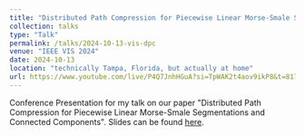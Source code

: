 ```yaml
---
title: "Distributed Path Compression for Piecewise Linear Morse-Smale Segmentations and Connected Components"
collection: talks
type: "Talk"
permalink: /talks/2024-10-13-vis-dpc
venue: "IEEE VIS 2024"
date: 2024-10-13
location: "technically Tampa, Florida, but actually at home"
url: https://www.youtube.com/live/P4Q7JnhHGuA?si=TpWAK2t4aov9ikP8&t=8176
---
```


Conference Presentation for my talk on our paper "Distributed Path Compression for Piecewise Linear Morse-Smale Segmentations and Connected Components". Slides can be found [here](/files/DPC.pdf).